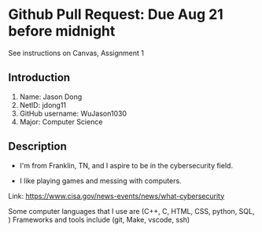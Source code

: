 #  Github Pull Request: Due Aug 21 before midnight

See instructions on Canvas, Assignment 1

## Introduction
1. Name: Jason Dong
1. NetID: jdong11
1. GitHub username: WuJason1030
1. Major: Computer Science

## Description

- I'm from Franklin, TN, and I aspire to be in the cybersecurity field.

- I like playing games and messing with computers.

Link: https://www.cisa.gov/news-events/news/what-cybersecurity

Some computer languages that I use are (C++, C, HTML, CSS, python, SQL, )
Frameworks and tools include (git, Make, vscode, ssh)
